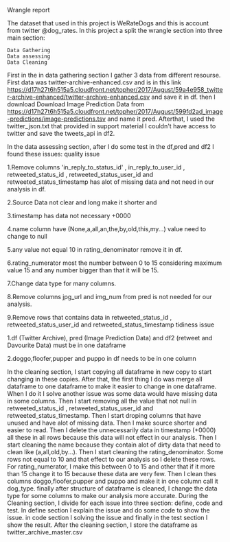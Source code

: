 
Wrangle report

The dataset that used in this project is WeRateDogs and this is account from twitter @dog_rates. In this project a split the wrangle section into three main section:

    Data Gathering
    Data assessing
    Data Cleaning

First in the in data gathering section I gather 3 data from different resourse. First data was twitter-archive-enhanced.csv and is in this link https://d17h27t6h515a5.cloudfront.net/topher/2017/August/59a4e958_twitter-archive-enhanced/twitter-archive-enhanced.csv and save it in df. then I download Download Image Prediction Data from https://d17h27t6h515a5.cloudfront.net/topher/2017/August/599fd2ad_image-predictions/image-predictions.tsv and name it pred. Afterthat, I used the twitter_json.txt that provided in support material I couldn't have access to twitter and save the tweets_api in df2.

In the data assessing section, after I do some test in the df,pred and df2 I found these issues:
quality issue

1.Remove columns 'in_reply_to_status_id' , in_reply_to_user_id , retweeted_status_id , retweeted_status_user_id and retweeted_status_timestamp has alot of missing data and not need in our analysis in df.

2.Source Data not clear and long make it shorter and

3.timestamp has data not necessary +0000

4.name column have (None,a,all,an,the,by,old,this,my...) value need to change to null

5.any value not equal 10 in rating_denominator remove it in df.

6.rating_numerator most the number between 0 to 15 considering maximum value 15 and any number bigger than that it will be 15.

7.Change data type for many columns.

8.Remove columns jpg_url and img_num from pred is not needed for our analysis.

9.Remove rows that contains data in retweeted_status_id , retweeted_status_user_id and retweeted_status_timestamp
tidiness issue

1.df (Twitter Archive), pred (Image Prediction Data) and df2 (retweet and Davourite Data) must be in one dataframe

2.doggo,floofer,pupper and puppo in df needs to be in one column

In the cleaning section, I start copying all dataframe in new copy to start changing in these copies. After that, the first thing I do was merge all dataframe to one dataframe to make it easier to change in one dataframe. When I do it I solve another issue was some data would have missing data in some columns. Then I start removing all the value that not null in retweeted_status_id , retweeted_status_user_id and retweeted_status_timestamp. Then I start droping columns that have unused and have alot of missing data. Then I make source shorter and easier to read. Then I delete the unnecessarily data in timestamp (+0000) all these in all rows because this data will not effect in our analysis. Then I start cleaning the name because they contain alot of dirty data that need to clean like (a,all,old,by...). Then I start cleaning the rating_denominator. Some rows not equal to 10 and that effect to our analysis so I delete these rows. For rating_numerator, I make this between 0 to 15 and other that if it more than 15 change it to 15 because these data are very few. Then I clean thes columns doggo,floofer,pupper and puppo and make it in one column call it dog_type. finally after structure of dataframe is cleaned, I change the data type for some columns to make our analysis more accurate. During the Cleaning section, I divide for each issue into three section: define, code and test. In define section I explain the issue and do some code to show the issue. in code section I solving the issue and finally in the test section I show the result. After the cleaning section, I store the dataframe as twitter_archive_master.csv
